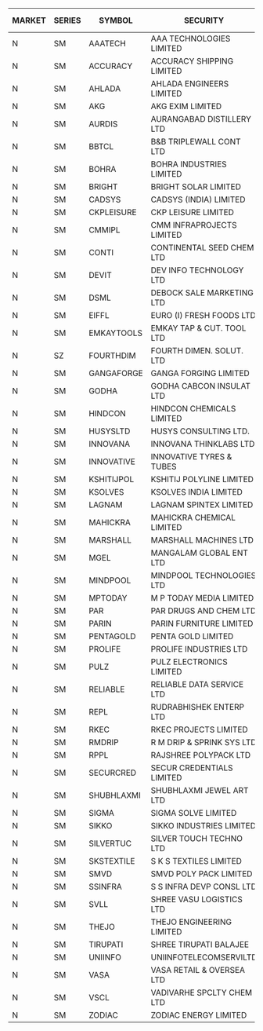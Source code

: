 


| MARKET | SERIES | SYMBOL | SECURITY | PREV CL PR | OPEN PRICE | HIGH PRICE | LOW PRICE | CLOSE PRICE | NET TRDVAL | NET TRDQTY | CORP IND | HI 52 WK | LO 52 WK |
| ----- | ----- | ----- | ----- | ----- | ----- | ----- | ----- | ----- | ----- | ----- | ----- | ----- | ----- |
| N | SM | AAATECH | AAA TECHNOLOGIES LIMITED | 42.60 | 42.70 | 42.70 | 42.70 | 42.70 | 128100.00 | 3000 |  | 48.00 | 42.25 |
| N | SM | ACCURACY | ACCURACY SHIPPING LIMITED | 26.90 | 26.40 | 28.20 | 25.60 | 27.65 | 348480.00 | 12800 |  | 42.60 | 12.35 |
| N | SM | AHLADA | AHLADA ENGINEERS LIMITED | 78.25 | 82.00 | 82.00 | 73.00 | 80.40 | 637700.00 | 8000 |  | 82.00 | 36.30 |
| N | SM | AKG | AKG EXIM LIMITED | 60.60 | 37.90 | 42.00 | 37.90 | 42.00 | 511360.00 | 12800 | XB | 76.50 | 30.00 |
| N | SM | AURDIS | AURANGABAD DISTILLERY LTD | 27.10 | 28.00 | 28.00 | 28.00 | 28.00 | 56000.00 | 2000 |  | 38.95 | 25.80 |
| N | SM | BBTCL | B&B TRIPLEWALL CONT LTD | 39.00 | 40.00 | 40.00 | 40.00 | 40.00 | 120000.00 | 3000 |  | 42.80 | 27.20 |
| N | SM | BOHRA | BOHRA INDUSTRIES LIMITED | 1.10 | 1.05 | 1.05 | 1.05 | 1.05 | 37800.00 | 36000 |  | 2.50 | .35 |
| N | SM | BRIGHT | BRIGHT SOLAR LIMITED | 6.85 | 6.85 | 7.00 | 6.55 | 7.00 | 82050.00 | 12000 |  | 15.50 | 4.70 |
| N | SM | CADSYS | CADSYS (INDIA) LIMITED | 20.50 | 21.50 | 21.50 | 21.50 | 21.50 | 43000.00 | 2000 |  | 37.50 | 15.50 |
| N | SM | CKPLEISURE | CKP LEISURE LIMITED | 2.90 | 3.00 | 3.00 | 3.00 | 3.00 | 12000.00 | 4000 |  | 7.55 | 2.80 |
| N | SM | CMMIPL | CMM INFRAPROJECTS LIMITED | 2.70 | 2.80 | 2.80 | 2.80 | 2.80 | 16800.00 | 6000 |  | 9.25 | 2.25 |
| N | SM | CONTI | CONTINENTAL SEED CHEM LTD | 11.40 | 10.85 | 10.85 | 10.85 | 10.85 | 72326.10 | 6666 |  | 102.20 | 5.55 |
| N | SM | DEVIT | DEV INFO TECHNOLOGY LTD | 134.10 | 136.45 | 136.45 | 136.45 | 136.45 | 204675.00 | 1500 |  | 136.45 | 57.00 |
| N | SM | DSML | DEBOCK SALE MARKETING LTD | 20.50 | 20.35 | 20.40 | 20.35 | 20.40 | 244500.00 | 12000 |  | 21.95 | 3.50 |
| N | SM | EIFFL | EURO (I) FRESH FOODS LTD | 92.50 | 93.00 | 93.50 | 92.75 | 93.25 | 372200.00 | 4000 |  | 118.90 | 71.00 |
| N | SM | EMKAYTOOLS | EMKAY TAP & CUT. TOOL LTD | 73.85 | 77.50 | 77.50 | 77.50 | 77.50 | 139500.00 | 1800 |  | 164.75 | 58.65 |
| N | SZ | FOURTHDIM | FOURTH DIMEN. SOLUT. LTD | 11.70 | 11.15 | 11.15 | 11.15 | 11.15 | 11150.00 | 1000 |  | 13.65 | 5.55 |
| N | SM | GANGAFORGE | GANGA FORGING LIMITED | 19.00 | 19.00 | 19.10 | 19.00 | 19.10 | 228600.00 | 12000 |  | 21.00 | 8.70 |
| N | SM | GODHA | GODHA CABCON INSULAT LTD | 33.60 | 34.00 | 34.10 | 34.00 | 34.10 | 408600.00 | 12000 |  | 34.95 | 11.80 |
| N | SM | HINDCON | HINDCON CHEMICALS LIMITED | 26.15 | 26.25 | 26.25 | 26.15 | 26.15 | 628800.00 | 24000 |  | 27.00 | 8.05 |
| N | SM | HUSYSLTD | HUSYS CONSULTING LTD. | 119.00 | 119.95 | 120.00 | 113.30 | 113.30 | 933500.00 | 8000 |  | 131.85 | 20.50 |
| N | SM | INNOVANA | INNOVANA THINKLABS LTD. | 78.60 | 82.50 | 82.50 | 82.00 | 82.50 | 658000.00 | 8000 |  | 315.00 | 70.25 |
| N | SM | INNOVATIVE | INNOVATIVE TYRES & TUBES | 6.35 | 6.65 | 6.65 | 6.65 | 6.65 | 19950.00 | 3000 |  | 13.20 | 5.40 |
| N | SM | KSHITIJPOL | KSHITIJ POLYLINE LIMITED | 24.00 | 24.00 | 25.40 | 24.00 | 25.20 | 799800.00 | 32000 |  | 34.35 | 19.20 |
| N | SM | KSOLVES | KSOLVES INDIA LIMITED | 420.00 | 421.00 | 421.00 | 421.00 | 421.00 | 252600.00 | 600 |  | 438.00 | 102.05 |
| N | SM | LAGNAM | LAGNAM SPINTEX LIMITED | 8.00 | 8.40 | 8.40 | 8.40 | 8.40 | 50400.00 | 6000 |  | 12.50 | 6.60 |
| N | SM | MAHICKRA | MAHICKRA CHEMICAL LIMITED | 81.90 | 81.70 | 81.75 | 78.50 | 78.50 | 598500.00 | 7500 |  | 93.50 | 70.00 |
| N | SM | MARSHALL | MARSHALL MACHINES LTD | 8.95 | 9.35 | 9.35 | 9.30 | 9.35 | 168150.00 | 18000 |  | 20.80 | 4.85 |
| N | SM | MGEL | MANGALAM GLOBAL ENT LTD | 41.00 | 41.50 | 41.50 | 41.50 | 41.50 | 124500.00 | 3000 |  | 65.10 | 38.00 |
| N | SM | MINDPOOL | MINDPOOL TECHNOLOGIES LTD | 15.40 | 14.65 | 16.15 | 14.65 | 16.15 | 185200.00 | 12000 |  | 17.25 | 12.00 |
| N | SM | MPTODAY | M P TODAY MEDIA LIMITED | 11.30 | 11.30 | 11.30 | 11.30 | 11.30 | 22600.00 | 2000 |  | 22.35 | 9.70 |
| N | SM | PAR | PAR DRUGS AND CHEM LTD | 72.25 | 70.00 | 70.00 | 69.00 | 69.00 | 278000.00 | 4000 |  | 74.80 | 26.20 |
| N | SM | PARIN | PARIN FURNITURE LIMITED | 70.00 | 70.00 | 70.00 | 70.00 | 70.00 | 140000.00 | 2000 |  | 75.00 | 40.85 |
| N | SM | PENTAGOLD | PENTA GOLD LIMITED | 31.80 | 32.95 | 33.00 | 32.95 | 33.00 | 197850.00 | 6000 |  | 39.10 | 15.40 |
| N | SM | PROLIFE | PROLIFE INDUSTRIES LTD | 47.75 | 50.10 | 50.10 | 50.10 | 50.10 | 150300.00 | 3000 |  | 50.10 | 27.35 |
| N | SM | PULZ | PULZ ELECTRONICS LIMITED | 15.10 | 15.10 | 15.10 | 15.10 | 15.10 | 60400.00 | 4000 |  | 21.60 | 9.20 |
| N | SM | RELIABLE | RELIABLE DATA SERVICE LTD | 25.00 | 24.50 | 24.50 | 24.50 | 24.50 | 58800.00 | 2400 |  | 36.40 | 19.95 |
| N | SM | REPL | RUDRABHISHEK ENTERP LTD | 104.15 | 109.00 | 109.35 | 103.60 | 103.90 | 1918050.00 | 18000 |  | 109.35 | 24.50 |
| N | SM | RKEC | RKEC PROJECTS LIMITED | 36.00 | 36.00 | 36.95 | 35.00 | 36.95 | 215000.00 | 6000 |  | 65.00 | 26.20 |
| N | SM | RMDRIP | R M DRIP & SPRINK SYS LTD | 50.95 | 51.00 | 52.00 | 41.10 | 48.95 | 2878000.00 | 58000 |  | 63.00 | 14.65 |
| N | SM | RPPL | RAJSHREE POLYPACK LTD | 92.50 | 97.10 | 97.10 | 97.00 | 97.00 | 388300.00 | 4000 |  | 101.80 | 47.75 |
| N | SM | SECURCRED | SECUR CREDENTIALS LIMITED | 15.05 | 15.00 | 15.00 | 14.35 | 14.55 | 26340.00 | 1800 |  | 33.75 | 12.15 |
| N | SM | SHUBHLAXMI | SHUBHLAXMI JEWEL ART LTD | 12.60 | 12.60 | 13.20 | 12.60 | 13.15 | 52150.00 | 4000 |  | 59.90 | 12.05 |
| N | SM | SIGMA | SIGMA SOLVE LIMITED | 45.00 | 45.00 | 45.00 | 45.00 | 45.00 | 135000.00 | 3000 |  | 46.50 | 45.00 |
| N | SM | SIKKO | SIKKO INDUSTRIES LIMITED | 26.50 | 26.40 | 26.40 | 26.40 | 26.40 | 105600.00 | 4000 |  | 33.80 | 18.00 |
| N | SM | SILVERTUC | SILVER TOUCH TECHNO LTD | 91.00 | 91.50 | 91.50 | 91.50 | 91.50 | 91500.00 | 1000 |  | 130.00 | 89.00 |
| N | SM | SKSTEXTILE | S K S TEXTILES LIMITED | 23.80 | 22.85 | 24.95 | 22.85 | 24.95 | 170350.00 | 7000 |  | 48.90 | 22.10 |
| N | SM | SMVD | SMVD POLY PACK LIMITED | 9.40 | 9.05 | 9.05 | 8.95 | 8.95 | 54000.00 | 6000 |  | 12.00 | 6.45 |
| N | SM | SSINFRA | S S INFRA DEVP CONSL LTD | 6.80 | 7.10 | 7.10 | 7.10 | 7.10 | 42600.00 | 6000 |  | 14.45 | 5.65 |
| N | SM | SVLL | SHREE VASU LOGISTICS LTD | 85.40 | 84.50 | 85.25 | 84.40 | 85.25 | 339050.00 | 4000 |  | 106.00 | 70.00 |
| N | SM | THEJO | THEJO ENGINEERING LIMITED | 1190.00 | 1225.00 | 1225.00 | 1220.00 | 1220.00 | 1346900.00 | 1100 |  | 1468.50 | 350.55 |
| N | SM | TIRUPATI | SHREE TIRUPATI BALAJEE | 27.40 | 26.05 | 26.05 | 26.05 | 26.05 | 78150.00 | 3000 | XO | 45.00 | 22.40 |
| N | SM | UNIINFO | UNIINFOTELECOMSERVILTD | 19.05 | 20.00 | 20.00 | 20.00 | 20.00 | 80000.00 | 4000 |  | 32.15 | 7.85 |
| N | SM | VASA | VASA RETAIL & OVERSEA LTD | 5.65 | 5.65 | 5.65 | 5.40 | 5.40 | 44200.00 | 8000 |  | 14.30 | 5.00 |
| N | SM | VSCL | VADIVARHE SPCLTY CHEM LTD | 8.45 | 8.85 | 8.85 | 8.85 | 8.85 | 212400.00 | 24000 |  | 17.80 | 5.85 |
| N | SM | ZODIAC | ZODIAC ENERGY LIMITED | 12.90 | 12.90 | 12.90 | 12.90 | 12.90 | 51600.00 | 4000 |  | 23.75 | 11.25 |



